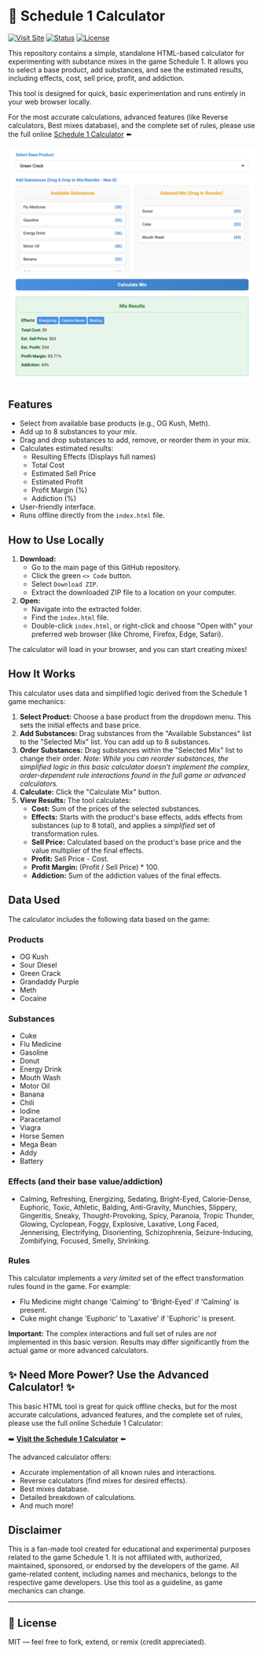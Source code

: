 # 🧪 Schedule 1 Calculator

[![Visit Site](https://img.shields.io/badge/Launch-schedule--1--calculator.com-blue?style=flat-square)](https://schedule-1-calculator.com)
[![Status](https://img.shields.io/badge/status-live-green?style=flat-square)](https://schedule-1-calculator.com)
[![License](https://img.shields.io/badge/license-MIT-lightgrey?style=flat-square)](#license)

This repository contains a simple, standalone HTML-based calculator for experimenting with substance mixes in the game Schedule 1. It allows you to select a base product, add substances, and see the estimated results, including effects, cost, sell price, profit, and addiction.

This tool is designed for quick, basic experimentation and runs entirely in your web browser locally.

For the most accurate calculations, advanced features (like Reverse calculators, Best mixes database), and the complete set of rules, please use the full online [Schedule 1 Calculator](https://schedule-1-calculator.com/?utm_source=github) ⬅️

![schedule 1 basic calculator screenshot](https://raw.githubusercontent.com/schedule1-calculator/schedule-1-calculator/refs/heads/main/schedule-1-calculator-basic.webp)

## Features

* Select from available base products (e.g., OG Kush, Meth).
* Add up to 8 substances to your mix.
* Drag and drop substances to add, remove, or reorder them in your mix.
* Calculates estimated results:
    * Resulting Effects (Displays full names)
    * Total Cost
    * Estimated Sell Price
    * Estimated Profit
    * Profit Margin (%)
    * Addiction (%)
* User-friendly interface.
* Runs offline directly from the `index.html` file.

## How to Use Locally

1.  **Download:**
    * Go to the main page of this GitHub repository.
    * Click the green `<> Code` button.
    * Select `Download ZIP`.
    * Extract the downloaded ZIP file to a location on your computer.
2.  **Open:**
    * Navigate into the extracted folder.
    * Find the `index.html` file.
    * Double-click `index.html`, or right-click and choose "Open with" your preferred web browser (like Chrome, Firefox, Edge, Safari).

The calculator will load in your browser, and you can start creating mixes!

## How It Works

This calculator uses data and simplified logic derived from the Schedule 1 game mechanics:

1.  **Select Product:** Choose a base product from the dropdown menu. This sets the initial effects and base price.
2.  **Add Substances:** Drag substances from the "Available Substances" list to the "Selected Mix" list. You can add up to 8 substances.
3.  **Order Substances:** Drag substances within the "Selected Mix" list to change their order. *Note: While you can reorder substances, the simplified logic in this basic calculator doesn't implement the complex, order-dependent rule interactions found in the full game or advanced calculators.*
4.  **Calculate:** Click the "Calculate Mix" button.
5.  **View Results:** The tool calculates:
    * **Cost:** Sum of the prices of the selected substances.
    * **Effects:** Starts with the product's base effects, adds effects from substances (up to 8 total), and applies a *simplified* set of transformation rules.
    * **Sell Price:** Calculated based on the product's base price and the value multiplier of the final effects.
    * **Profit:** Sell Price - Cost.
    * **Profit Margin:** (Profit / Sell Price) * 100.
    * **Addiction:** Sum of the addiction values of the final effects.

## Data Used

The calculator includes the following data based on the game:

### Products

* OG Kush
* Sour Diesel
* Green Crack
* Grandaddy Purple
* Meth
* Cocaine

### Substances

* Cuke
* Flu Medicine
* Gasoline
* Donut
* Energy Drink
* Mouth Wash
* Motor Oil
* Banana
* Chili
* Iodine
* Paracetamol
* Viagra
* Horse Semen
* Mega Bean
* Addy
* Battery

### Effects (and their base value/addiction)

* Calming, Refreshing, Energizing, Sedating, Bright-Eyed, Calorie-Dense, Euphoric, Toxic, Athletic, Balding, Anti-Gravity, Munchies, Slippery, Gingeritis, Sneaky, Thought-Provoking, Spicy, Paranoia, Tropic Thunder, Glowing, Cyclopean, Foggy, Explosive, Laxative, Long Faced, Jennerising, Electrifying, Disorienting, Schizophrenia, Seizure-Inducing, Zombifying, Focused, Smelly, Shrinking.

### Rules

This calculator implements a *very limited* set of the effect transformation rules found in the game. For example:
* Flu Medicine might change 'Calming' to 'Bright-Eyed' if 'Calming' is present.
* Cuke might change 'Euphoric' to 'Laxative' if 'Euphoric' is present.

**Important:** The complex interactions and full set of rules are *not* implemented in this basic version. Results may differ significantly from the actual game or more advanced calculators.

## ✨ Need More Power? Use the Advanced Calculator! ✨

This basic HTML tool is great for quick offline checks, but for the most accurate calculations, advanced features, and the complete set of rules, please use the full online Schedule 1 Calculator:

➡️ **[Visit the Schedule 1 Calculator](https://schedule-1-calculator.com/)** ⬅️

The advanced calculator offers:

* Accurate implementation of all known rules and interactions.
* Reverse calculators (find mixes for desired effects).
* Best mixes database.
* Detailed breakdown of calculations.
* And much more!

## Disclaimer

This is a fan-made tool created for educational and experimental purposes related to the game Schedule 1. It is not affiliated with, authorized, maintained, sponsored, or endorsed by the developers of the game. All game-related content, including names and mechanics, belongs to the respective game developers. Use this tool as a guideline, as game mechanics can change.

---

## 🧾 License

MIT — feel free to fork, extend, or remix (credit appreciated).
